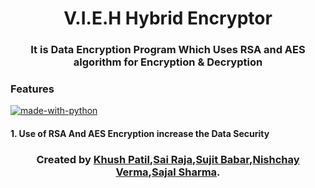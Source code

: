 <h1 align="center">V.I.E.H Hybrid Encryptor</h1>

<h3 align="center"> It is Data Encryption Program Which Uses RSA and AES algorithm for Encryption & Decryption</h3>

### Features
[![made-with-python](https://img.shields.io/badge/Made%20with-Python-1f425f.svg?style=for-the-badge&logo=python)](https://www.python.org/)
<h4>1. Use of RSA And AES Encryption increase the Data Security </h4>


<h3 align="center"> Created by <a href="https://github.com/AssassinK786"><b>Khush Patil</b></a>,<a href="https://github.com/QSurge"><b>Sai Raja</b></a>,<a href="https://github.com/sujitbabar"><b>Sujit Babar</b></a>,<a href="https://github.com/nishchay-0730"><b>Nishchay Verma</b></a>,<a href="https://github.com/sajal55"><b>Sajal Sharma</b></a>.</h3> 

